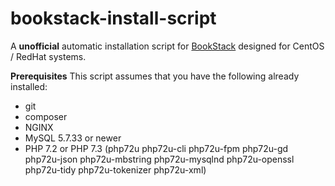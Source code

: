 # bookstack-install-script
A **unofficial** automatic installation script for [BookStack](https://www.bookstackapp.com/) designed for CentOS / RedHat systems.

**Prerequisites**
This script assumes that you have the following already installed:
* git
* composer
* NGINX
* MySQL 5.7.33 or newer
* PHP 7.2 or PHP 7.3
(php72u php72u-cli php72u-fpm php72u-gd php72u-json php72u-mbstring php72u-mysqlnd php72u-openssl php72u-tidy php72u-tokenizer php72u-xml)
